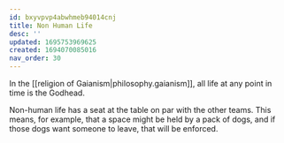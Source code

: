 ```yaml
---
id: bxyvpvp4abwhmeb94014cnj
title: Non Human Life
desc: ''
updated: 1695753969625
created: 1694070085016
nav_order: 30
---
```

In the [[religion of Gaianism|philosophy.gaianism]], all life at any point in time is the Godhead.

Non-human life has a seat at the table on par with the other teams. This means, for example, that a space might be held by a pack of dogs, and if those dogs want someone to leave, that will be enforced.
